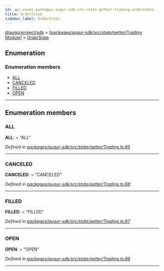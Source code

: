 ```yaml
---
id: api-enums-packages-augur-sdk-src-state-getter-trading-orderstate
title: OrderState
sidebar_label: OrderState
---
```


[@augurproject/sdk](api-readme.md) > [[packages/augur-sdk/src/state/getter/Trading Module]](api-modules-packages-augur-sdk-src-state-getter-trading-module.md) > [OrderState](api-enums-packages-augur-sdk-src-state-getter-trading-orderstate.md)

## Enumeration

### Enumeration members

* [ALL](api-enums-packages-augur-sdk-src-state-getter-trading-orderstate.md#all)
* [CANCELED](api-enums-packages-augur-sdk-src-state-getter-trading-orderstate.md#canceled)
* [FILLED](api-enums-packages-augur-sdk-src-state-getter-trading-orderstate.md#filled)
* [OPEN](api-enums-packages-augur-sdk-src-state-getter-trading-orderstate.md#open)

---

## Enumeration members

<a id="all"></a>

###  ALL

**ALL**:  = "ALL"

*Defined in [packages/augur-sdk/src/state/getter/Trading.ts:85](https://github.com/AugurProject/augur/blob/a689f5d0f9/packages/augur-sdk/src/state/getter/Trading.ts#L85)*

___
<a id="canceled"></a>

###  CANCELED

**CANCELED**:  = "CANCELED"

*Defined in [packages/augur-sdk/src/state/getter/Trading.ts:88](https://github.com/AugurProject/augur/blob/a689f5d0f9/packages/augur-sdk/src/state/getter/Trading.ts#L88)*

___
<a id="filled"></a>

###  FILLED

**FILLED**:  = "FILLED"

*Defined in [packages/augur-sdk/src/state/getter/Trading.ts:87](https://github.com/AugurProject/augur/blob/a689f5d0f9/packages/augur-sdk/src/state/getter/Trading.ts#L87)*

___
<a id="open"></a>

###  OPEN

**OPEN**:  = "OPEN"

*Defined in [packages/augur-sdk/src/state/getter/Trading.ts:86](https://github.com/AugurProject/augur/blob/a689f5d0f9/packages/augur-sdk/src/state/getter/Trading.ts#L86)*

___

